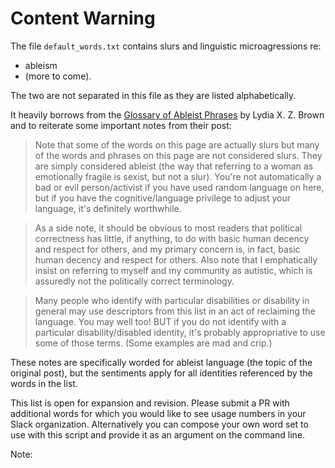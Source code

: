 # Content Warning

The file `default_words.txt` contains slurs and linguistic microagressions 
re: 

* ableism
* (more to come).

The two are not separated in this file as they are listed alphabetically.

It heavily borrows from the 
[Glossary of Ableist Phrases][ableism-language-post] by Lydia X. Z. Brown and to
reiterate some important notes from their post:

> Note that some of the words on this page are actually slurs but many of the 
> words and phrases on this page are not considered slurs. They are simply 
> considered ableist (the way that referring to a woman as emotionally fragile 
> is sexist, but not a slur). You're not automatically a bad or evil 
> person/activist if you have used random language on here, but if you have the 
> cognitive/language privilege to adjust your language, it's definitely 
> worthwhile.

> As a side note, it should be obvious to most readers that political 
> correctness has little, if anything, to do with basic human decency and 
> respect for others, and my primary concern is, in fact, basic human decency 
> and respect for others. Also note that I emphatically insist on referring to 
> myself and my community as autistic, which is assuredly not the politically 
> correct terminology.

> Many people who identify with particular disabilities or 
> disability in general may use descriptors from this list in an act of 
> reclaiming the language. You may well too! BUT if you do not identify with a 
> particular disability/disabled identity, it's probably appropriative to use 
> some of those terms. (Some examples are mad and crip.)

These notes are specifically worded for ableist language (the topic of the 
original post), but the sentiments apply for all identities referenced by the 
words in the list.

This list is open for expansion and revision. Please submit a PR with additional
words for which you would like to see usage numbers in your Slack organization. 
Alternatively you can compose your own word set to use with this script and 
provide it as an argument on the command line.

Note: 

[ableism-language-post]: http://www.autistichoya.com/p/ableist-words-and-terms-to-avoid.html
